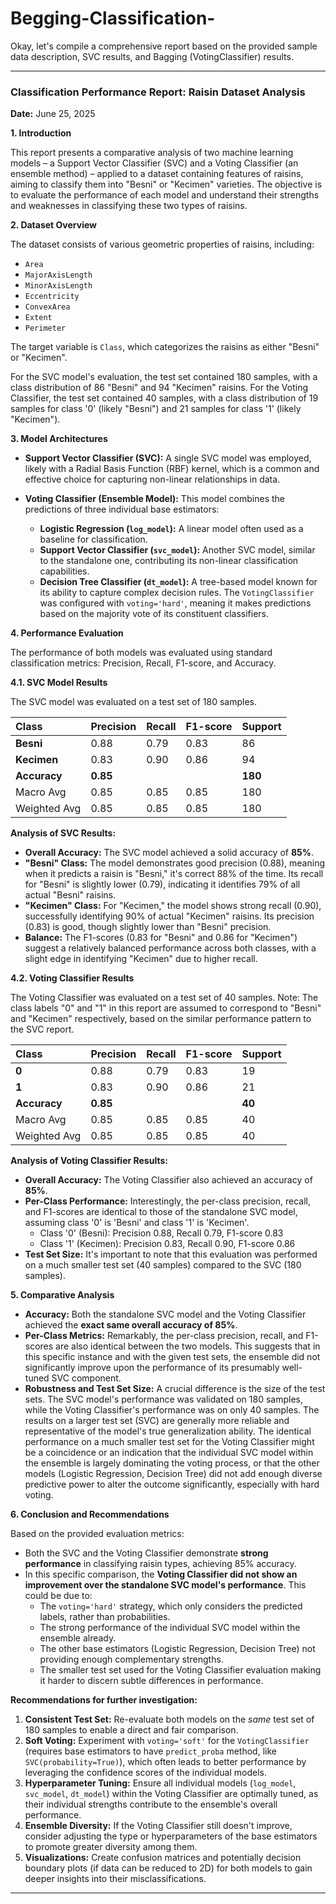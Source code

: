 # Begging-Classification-
Okay, let's compile a comprehensive report based on the provided sample data description, SVC results, and Bagging (VotingClassifier) results.

---

### **Classification Performance Report: Raisin Dataset Analysis**

**Date:** June 25, 2025

**1. Introduction**

This report presents a comparative analysis of two machine learning models – a Support Vector Classifier (SVC) and a Voting Classifier (an ensemble method) – applied to a dataset containing features of raisins, aiming to classify them into "Besni" or "Kecimen" varieties. The objective is to evaluate the performance of each model and understand their strengths and weaknesses in classifying these two types of raisins.

**2. Dataset Overview**

The dataset consists of various geometric properties of raisins, including:
* `Area`
* `MajorAxisLength`
* `MinorAxisLength`
* `Eccentricity`
* `ConvexArea`
* `Extent`
* `Perimeter`

The target variable is `Class`, which categorizes the raisins as either "Besni" or "Kecimen".

For the SVC model's evaluation, the test set contained 180 samples, with a class distribution of 86 "Besni" and 94 "Kecimen" raisins.
For the Voting Classifier, the test set contained 40 samples, with a class distribution of 19 samples for class '0' (likely "Besni") and 21 samples for class '1' (likely "Kecimen").

**3. Model Architectures**

* **Support Vector Classifier (SVC):** A single SVC model was employed, likely with a Radial Basis Function (RBF) kernel, which is a common and effective choice for capturing non-linear relationships in data.

* **Voting Classifier (Ensemble Model):** This model combines the predictions of three individual base estimators:
    * **Logistic Regression (`log_model`):** A linear model often used as a baseline for classification.
    * **Support Vector Classifier (`svc_model`):** Another SVC model, similar to the standalone one, contributing its non-linear classification capabilities.
    * **Decision Tree Classifier (`dt_model`):** A tree-based model known for its ability to capture complex decision rules.
    The `VotingClassifier` was configured with `voting='hard'`, meaning it makes predictions based on the majority vote of its constituent classifiers.

**4. Performance Evaluation**

The performance of both models was evaluated using standard classification metrics: Precision, Recall, F1-score, and Accuracy.

**4.1. SVC Model Results**

The SVC model was evaluated on a test set of 180 samples.

| Class     | Precision | Recall | F1-score | Support |
| :-------- | :-------- | :----- | :------- | :------ |
| **Besni** | 0.88      | 0.79   | 0.83     | 86      |
| **Kecimen** | 0.83      | 0.90   | 0.86     | 94      |
| **Accuracy**| **0.85** |        |          | **180** |
| Macro Avg | 0.85      | 0.85   | 0.85     | 180     |
| Weighted Avg| 0.85      | 0.85   | 0.85     | 180     |

**Analysis of SVC Results:**
* **Overall Accuracy:** The SVC model achieved a solid accuracy of **85%**.
* **"Besni" Class:** The model demonstrates good precision (0.88), meaning when it predicts a raisin is "Besni," it's correct 88% of the time. Its recall for "Besni" is slightly lower (0.79), indicating it identifies 79% of all actual "Besni" raisins.
* **"Kecimen" Class:** For "Kecimen," the model shows strong recall (0.90), successfully identifying 90% of actual "Kecimen" raisins. Its precision (0.83) is good, though slightly lower than "Besni" precision.
* **Balance:** The F1-scores (0.83 for "Besni" and 0.86 for "Kecimen") suggest a relatively balanced performance across both classes, with a slight edge in identifying "Kecimen" due to higher recall.

**4.2. Voting Classifier Results**

The Voting Classifier was evaluated on a test set of 40 samples. Note: The class labels "0" and "1" in this report are assumed to correspond to "Besni" and "Kecimen" respectively, based on the similar performance pattern to the SVC report.

| Class     | Precision | Recall | F1-score | Support |
| :-------- | :-------- | :----- | :------- | :------ |
| **0** | 0.88      | 0.79   | 0.83     | 19      |
| **1** | 0.83      | 0.90   | 0.86     | 21      |
| **Accuracy**| **0.85** |        |          | **40** |
| Macro Avg | 0.85      | 0.85   | 0.85     | 40      |
| Weighted Avg| 0.85      | 0.85   | 0.85     | 40      |

**Analysis of Voting Classifier Results:**
* **Overall Accuracy:** The Voting Classifier also achieved an accuracy of **85%**.
* **Per-Class Performance:** Interestingly, the per-class precision, recall, and F1-scores are identical to those of the standalone SVC model, assuming class '0' is 'Besni' and class '1' is 'Kecimen'.
    * Class '0' (Besni): Precision 0.88, Recall 0.79, F1-score 0.83
    * Class '1' (Kecimen): Precision 0.83, Recall 0.90, F1-score 0.86
* **Test Set Size:** It's important to note that this evaluation was performed on a much smaller test set (40 samples) compared to the SVC (180 samples).

**5. Comparative Analysis**

* **Accuracy:** Both the standalone SVC model and the Voting Classifier achieved the **exact same overall accuracy of 85%**.
* **Per-Class Metrics:** Remarkably, the per-class precision, recall, and F1-scores are also identical between the two models. This suggests that in this specific instance and with the given test sets, the ensemble did not significantly improve upon the performance of its presumably well-tuned SVC component.
* **Robustness and Test Set Size:** A crucial difference is the size of the test sets. The SVC model's performance was validated on 180 samples, while the Voting Classifier's performance was on only 40 samples. The results on a larger test set (SVC) are generally more reliable and representative of the model's true generalization ability. The identical performance on a much smaller test set for the Voting Classifier might be a coincidence or an indication that the individual SVC model within the ensemble is largely dominating the voting process, or that the other models (Logistic Regression, Decision Tree) did not add enough diverse predictive power to alter the outcome significantly, especially with hard voting.

**6. Conclusion and Recommendations**

Based on the provided evaluation metrics:

* Both the SVC and the Voting Classifier demonstrate **strong performance** in classifying raisin types, achieving 85% accuracy.
* In this specific comparison, the **Voting Classifier did not show an improvement over the standalone SVC model's performance**. This could be due to:
    * The `voting='hard'` strategy, which only considers the predicted labels, rather than probabilities.
    * The strong performance of the individual SVC model within the ensemble already.
    * The other base estimators (Logistic Regression, Decision Tree) not providing enough complementary strengths.
    * The smaller test set used for the Voting Classifier evaluation making it harder to discern subtle differences in performance.

**Recommendations for further investigation:**

1.  **Consistent Test Set:** Re-evaluate both models on the *same* test set of 180 samples to enable a direct and fair comparison.
2.  **Soft Voting:** Experiment with `voting='soft'` for the `VotingClassifier` (requires base estimators to have `predict_proba` method, like `SVC(probability=True)`), which often leads to better performance by leveraging the confidence scores of the individual models.
3.  **Hyperparameter Tuning:** Ensure all individual models (`log_model`, `svc_model`, `dt_model`) within the Voting Classifier are optimally tuned, as their individual strengths contribute to the ensemble's overall performance.
4.  **Ensemble Diversity:** If the Voting Classifier still doesn't improve, consider adjusting the type or hyperparameters of the base estimators to promote greater diversity among them.
5.  **Visualizations:** Create confusion matrices and potentially decision boundary plots (if data can be reduced to 2D) for both models to gain deeper insights into their misclassifications.

---

